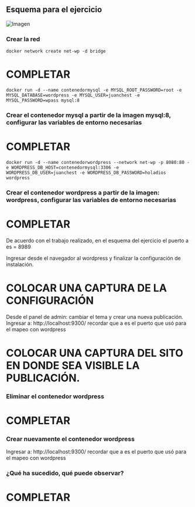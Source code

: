 ## Esquema para el ejercicio
![Imagen](esquema-4-ejercicio.PNG)

### Crear la red
```
docker network create net-wp -d bridge
```
# COMPLETAR

```
docker run -d --name contenedormysql -e MYSQL_ROOT_PASSWORD=root -e MYSQL_DATABASE=wordpress -e MYSQL_USER=juanchest -e MYSQL_PASSWORD=wpass mysql:8
```

### Crear el contenedor mysql a partir de la imagen mysql:8, configurar las variables de entorno necesarias
# COMPLETAR
```
docker run -d --name contenedorwordpress --network net-wp -p 8080:80 -e WORDPRESS_DB_HOST=contenedormysql:3306 -e WORDPRESS_DB_USER=juanchest -e WORDPRESS_DB_PASSWORD=holadios wordpress
```
### Crear el contenedor wordpress a partir de la imagen: wordpress, configurar las variables de entorno necesarias
# COMPLETAR

De acuerdo con el trabajo realizado, en el esquema del ejercicio el puerto a es = 8989

Ingresar desde el navegador al wordpress y finalizar la configuración de instalación.
# COLOCAR UNA CAPTURA DE LA CONFIGURACIÓN

Desde el panel de admin: cambiar el tema y crear una nueva publicación.
Ingresar a: http://localhost:9300/ 
recordar que a es el puerto que usó para el mapeo con wordpress
# COLOCAR UNA CAPTURA DEL SITO EN DONDE SEA VISIBLE LA PUBLICACIÓN.

### Eliminar el contenedor wordpress
# COMPLETAR

### Crear nuevamente el contenedor wordpress
Ingresar a: http://localhost:9300/ 
recordar que a es el puerto que usó para el mapeo con wordpress

### ¿Qué ha sucedido, qué puede observar?
# COMPLETAR

